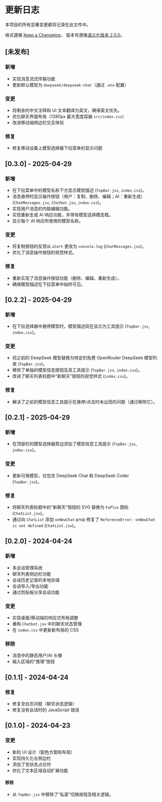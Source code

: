 # 更新日志

本项目的所有显著变更都将记录在此文件中。

格式遵循 [Keep a Changelog](https://keepachangelog.com/zh-CN/1.0.0/)，
版本号遵循[语义化版本 2.0.0](https://semver.org/lang/zh-CN/)。

## [未发布]
### 新增
- 实现消息流式传输功能
- 更新默认模型为 `deepseek/deepseek-chat`（通过 `.env` 配置）

### 变更
- 将剩余的中文注释和 UI 文本翻译为英文，确保英文优先。
- 优化聊天界面布局（1280px 最大宽度容器 `src/index.css`）
- 改进移动端侧边栏交互体验

### 修复
- 修复移动设备上模型选择器下拉菜单的显示问题

## [0.3.0] - 2025-04-29
### 新增
- 在下拉菜单中的模型名称下方显示模型描述 (`TopBar.jsx`, `index.css`)。
- 消息悬停时显示操作按钮（用户：复制、删除、编辑；AI：重新生成） (`ChatMessages.jsx`, `Chatbot.jsx`, `index.css`)。
- 实现用户消息的内联编辑功能。
- 实现重新生成 AI 响应功能，并带有模型选择模态框。
- 显示每个 AI 响应所使用的模型名称。

### 变更
- 将复制按钮的反馈从 `alert` 更改为 `console.log` (`ChatMessages.jsx`)。
- 优化了消息操作按钮的视觉样式。

### 修复
- 重新实现了消息操作按钮功能（删除、编辑、重新生成）。
- 确保模型描述在下拉菜单中始终可见。

## [0.2.2] - 2025-04-29
### 新增
- 在下拉选择器中悬停模型时，模型描述现在显示为工具提示 (`TopBar.jsx`, `index.css`)。

### 变更
- 将之前的 DeepSeek 模型替换为特定的免费 OpenRouter DeepSeek 模型列表 (`TopBar.jsx`)。
- 移除了单独的模型信息按钮及其工具提示 (`TopBar.jsx`, `index.css`)。
- 改进了聊天列表标题中“新聊天”按钮的视觉样式 (`index.css`)。

### 修复
- 解决了之前的模型信息工具提示在悬停/点击时未出现的问题（通过移除它）。

## [0.2.1] - 2025-04-29
### 新增
- 在顶部栏的模型选择器旁边添加了模型信息工具提示 (`TopBar.jsx`, `index.css`)。

### 变更
- 更新可用模型，仅包含 DeepSeek Chat 和 DeepSeek Coder (`TopBar.jsx`)。

### 修复
- 将聊天列表标题中的“新聊天”按钮的 SVG 替换为 `FaPlus` 图标 (`ChatList.jsx`)。
- 通过向 `ChatList` 添加 `onNewChat` prop 修复了 `ReferenceError: onNewChat is not defined` (`ChatList.jsx`)。

## [0.2.0] - 2024-04-24
### 新增
- 多会话管理系统
- 聊天列表侧边栏功能
- 会话历史记录的本地存储
- 会话导入/导出功能
- 通过剪贴板分享会话功能

### 变更
- 实现桌面/移动端的响应式布局调整
- 重构 `Chatbot.jsx` 中的聊天状态管理
- 在 `index.css` 中更新新布局的 CSS

### 移除
- 消息中的静态用户/AI 头像
- 输入区域的“推理”按钮

## [0.1.1] - 2024-04-24
### 修复
- 修复空白页问题（聊天状态逻辑）
- 修复没有会话时的 JavaScript 错误

## [0.1.0] - 2024-04-23
### 变更
- 新的 UI 设计（配色方案和布局）
- 实现持久化左侧边栏
- 添加了空状态占位符
- 优化了文本区域自动扩展功能

#### 移除
- 从 `TopBar.jsx` 中移除了“私密”切换按钮及相关逻辑。
